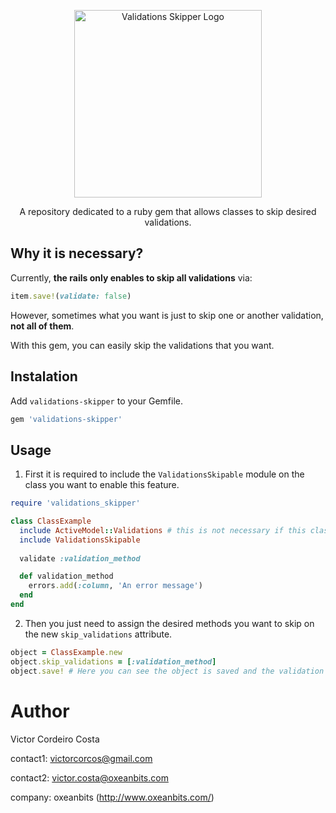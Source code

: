 <p align="center">
  <img src="https://i.imgur.com/6xIIecF.png" alt="Validations Skipper Logo" width="300" height="300"/>
</p>

<p align="center">
  A repository dedicated to a ruby gem that allows classes to skip desired validations.
</p>

## Why it is necessary?

Currently, **the rails only enables to skip all validations** via:

```rb
item.save!(validate: false)
```

However, sometimes what you want is just to skip one or another validation, **not all of them**.

With this gem, you can easily skip the validations that you want.

## Instalation

Add `validations-skipper` to your Gemfile.

```rb
gem 'validations-skipper'
```

## Usage

1. First it is required to include the `ValidationsSkipable` module on the class you want to enable this feature.

```rb
require 'validations_skipper'

class ClassExample
  include ActiveModel::Validations # this is not necessary if this class is a descendent of an ActiveRecord::Base
  include ValidationsSkipable
  
  validate :validation_method

  def validation_method
    errors.add(:column, 'An error message')
  end
end
```

2. Then you just need to assign the desired methods you want to skip on the new `skip_validations` attribute.

```rb
object = ClassExample.new
object.skip_validations = [:validation_method]
object.save! # Here you can see the object is saved and the validation method is skipped
```

# Author

Victor Cordeiro Costa

contact1: victorcorcos@gmail.com

contact2: victor.costa@oxeanbits.com

company: oxeanbits (http://www.oxeanbits.com/)

